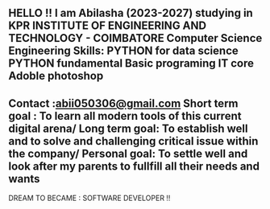HELLO !! I am Abilasha (2023-2027)
studying in KPR INSTITUTE OF ENGINEERING AND TECHNOLOGY - COIMBATORE
Computer Science Engineering 
Skills:
PYTHON for data science
PYTHON fundamental
Basic programing 
IT core 
Adoble photoshop
------------------
Contact :abii050306@gmail.com
Short term goal : To learn all modern tools of this current digital arena/
Long term goal: To establish well and to solve and challenging critical issue within the company/ 
Personal goal: To settle well and look after my parents to fullfill all their needs and wants
--------
DREAM TO BECAME : SOFTWARE DEVELOPER !!
